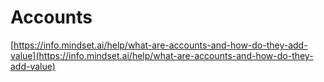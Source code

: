 # Accounts

[https://info.mindset.ai/help/what-are-accounts-and-how-do-they-add-value](https://info.mindset.ai/help/what-are-accounts-and-how-do-they-add-value)
